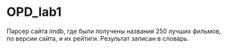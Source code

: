 # OPD_lab1
Парсер сайта  imdb, где были получены названия 250 лучших фильмов, по версии сайта, и их рейтиги. Результат записан в словарь.
